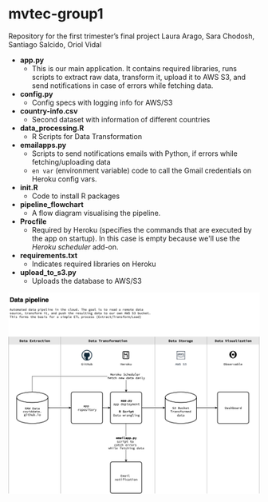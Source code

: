 # mvtec-group1
Repository for the first trimester’s final project
Laura Arago, Sara Chodosh, Santiago Salcido, Oriol Vidal

- **app.py**
    - This is our main application. It contains required libraries, runs scripts to extract raw data, transform it, upload it to AWS S3, and send notifications in case of errors while fetching data.
- **config.py**
    - Config specs with logging info for AWS/S3
- **country-info.csv**
    - Second dataset with information of different countries 
- **data_processing.R**
    - R Scripts for Data Transformation 
- **emailapps.py**
    - Scripts to send notifications emails with Python, if errors while fetching/uploading data
    - `en var` (environment variable) code to call the Gmail credentials on Heroku config vars.
- **init.R**
    - Code to install R packages
- **pipeline_flowchart**
    - A flow diagram visualising the pipeline.
- **Procfile**
    - Required by Heroku (specifies the commands that are executed by the app on startup). In this case is empty because we'll use the *Heroku scheduler* add-on.
- **requirements.txt**
    - Indicates required libraries on Heroku
- **upload_to_s3.py**
    - Uploads the database to AWS/S3

![pipeline](https://github.com/ssalcido/mvtec-group1/blob/main/pipeline_flowchart.png?raw=true)
